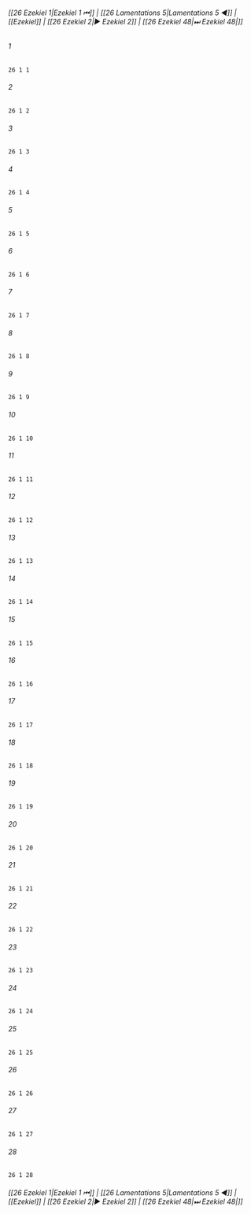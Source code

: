 
###### [[26 Ezekiel 1|Ezekiel 1 ⏮]] | [[26 Lamentations 5|Lamentations 5 ◀]] | [[Ezekiel]] | [[26 Ezekiel 2|▶ Ezekiel 2]] | [[26 Ezekiel 48|⏭ Ezekiel 48|]]

###### 1
``` verse
26 1 1 
```
###### 2
``` verse
26 1 2 
```
###### 3
``` verse
26 1 3 
```
###### 4
``` verse
26 1 4 
```
###### 5
``` verse
26 1 5 
```
###### 6
``` verse
26 1 6 
```
###### 7
``` verse
26 1 7 
```
###### 8
``` verse
26 1 8 
```
###### 9
``` verse
26 1 9 
```
###### 10
``` verse
26 1 10 
```
###### 11
``` verse
26 1 11 
```
###### 12
``` verse
26 1 12 
```
###### 13
``` verse
26 1 13 
```
###### 14
``` verse
26 1 14 
```
###### 15
``` verse
26 1 15 
```
###### 16
``` verse
26 1 16 
```
###### 17
``` verse
26 1 17 
```
###### 18
``` verse
26 1 18 
```
###### 19
``` verse
26 1 19 
```
###### 20
``` verse
26 1 20 
```
###### 21
``` verse
26 1 21 
```
###### 22
``` verse
26 1 22 
```
###### 23
``` verse
26 1 23 
```
###### 24
``` verse
26 1 24 
```
###### 25
``` verse
26 1 25 
```
###### 26
``` verse
26 1 26 
```
###### 27
``` verse
26 1 27 
```
###### 28
``` verse
26 1 28 
```

###### [[26 Ezekiel 1|Ezekiel 1 ⏮]] | [[26 Lamentations 5|Lamentations 5 ◀]] | [[Ezekiel]] | [[26 Ezekiel 2|▶ Ezekiel 2]] | [[26 Ezekiel 48|⏭ Ezekiel 48|]]

